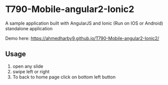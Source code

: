 # T790-Mobile-angular2-Ionic2

A sample application built with AngularJS and Ionic (Run on IOS or Android) 
standalone application  

Demo here: https://ahmedharby9.github.io/T790-Mobile-angular2-Ionic2/

## Usage
1. open any slide 
2. swipe left or right
3. To back to home page click on bottom left button